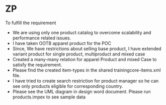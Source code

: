 # ZP
To fulfill the requirement
- We are using only one product catalog to overcome scalability and performance related issues.
- I have taken OOTB apparel product for the POC
- Since, We have restrictions about selling base product, I have extended variant product for single product, multiproduct and mixed case
- Created a many-many relation for apparel Product and mixed Case to satisfy the requirement.
- Please find the created item-types in the shared trainingcore-items.xml file.
- I have tried to create search restriction for product manager so he can see only products eligible for corresponding country.
- Please see the UML diagram in design word document.
Please run products.impex to see sample data

